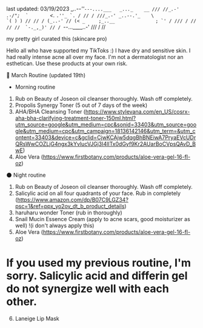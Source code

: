 last updated: 03/19/2023
           __..--''``---....___   _..._    __
 /// //_.-'    .-/";  `        ``<._  ``.''_ `. / // /
///_.-' _..--.'_    \                    `( ) ) // //
/ (_..-' // (< _     ;_..__               ; `' / ///
 / // // //  `-._,_)' // / ``--...____..-' /// / //

my pretty girl curated this (skincare pro)

Hello all who have supported my TikToks :)
I have dry and sensitive skin.
I had really intense acne all over my face.
I'm not a dermatologist nor an esthetican. Use these products at your own risk.

🌟 March Routine (updated 19th)
* Morning routine
1. Rub on Beauty of Joseon oil cleanser thoroughly. Wash off completely.
2. Propolis Synergy Toner (5 out of 7 days of the week)
2. AHA/BHA Cleansing Toner (https://www.stylevana.com/en_US/cosrx-aha-bha-clarifying-treatment-toner-150ml.html?utm_source=google&utm_medium=cpc&sonid=33403&utm_source=google&utm_medium=cpc&utm_campaign=18136142146&utm_term=&utm_content=33403&device=c&gclid=CjwKCAjw5dqgBhBNEiwA7PryaEVcUDrQRsWwCOZLjG4ngx3kYvlucVJGj3I4lITx0dGyf9Kr2AUarBoCVpsQAvD_BwE)
3. Aloe Vera (https://www.firstbotany.com/products/aloe-vera-gel-16-fl-oz)



🌑 Night routine
1. Rub on Beauty of Joseon oil cleanser thoroughly. Wash off completely.
2. Salicylic acid on all four quadrants of your face. Rub in completely (https://www.amazon.com/dp/B07C9LGZ34?psc=1&ref=ppx_yo2ov_dt_b_product_details)
3. haruharu wonder Toner (rub in thoroughly)
4. Snail Mucin Essence Cream (apply to acne scars, good moisturizer as well) !(i don't always apply this)
5. Aloe Vera (https://www.firstbotany.com/products/aloe-vera-gel-16-fl-oz)
# If you used my previous routine, I'm sorry. Salicylic acid and differin gel do not synergize well with each other.
6. Laneige Lip Mask
